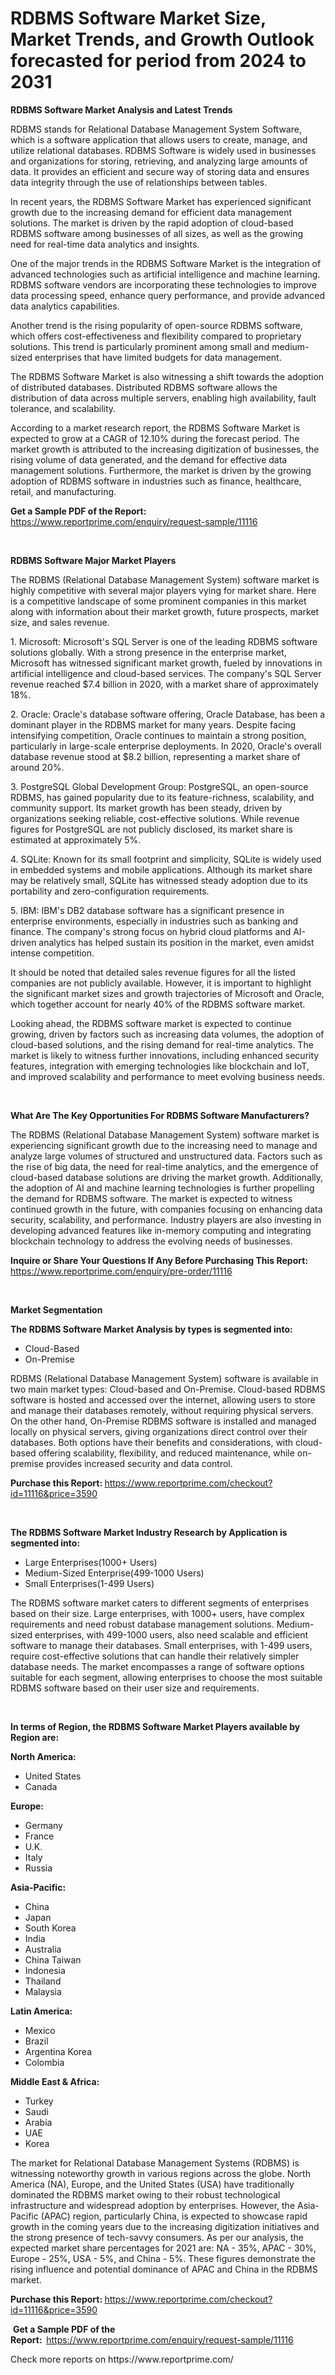 <p><h1>RDBMS Software Market Size, Market Trends, and Growth Outlook forecasted for period from 2024 to 2031</h1></p><p><strong>RDBMS Software Market Analysis and Latest Trends</strong></p>
<p><p>RDBMS stands for Relational Database Management System Software, which is a software application that allows users to create, manage, and utilize relational databases. RDBMS Software is widely used in businesses and organizations for storing, retrieving, and analyzing large amounts of data. It provides an efficient and secure way of storing data and ensures data integrity through the use of relationships between tables.</p><p>In recent years, the RDBMS Software Market has experienced significant growth due to the increasing demand for efficient data management solutions. The market is driven by the rapid adoption of cloud-based RDBMS software among businesses of all sizes, as well as the growing need for real-time data analytics and insights.</p><p>One of the major trends in the RDBMS Software Market is the integration of advanced technologies such as artificial intelligence and machine learning. RDBMS software vendors are incorporating these technologies to improve data processing speed, enhance query performance, and provide advanced data analytics capabilities.</p><p>Another trend is the rising popularity of open-source RDBMS software, which offers cost-effectiveness and flexibility compared to proprietary solutions. This trend is particularly prominent among small and medium-sized enterprises that have limited budgets for data management.</p><p>The RDBMS Software Market is also witnessing a shift towards the adoption of distributed databases. Distributed RDBMS software allows the distribution of data across multiple servers, enabling high availability, fault tolerance, and scalability.</p><p>According to a market research report, the RDBMS Software Market is expected to grow at a CAGR of 12.10% during the forecast period. The market growth is attributed to the increasing digitization of businesses, the rising volume of data generated, and the demand for effective data management solutions. Furthermore, the market is driven by the growing adoption of RDBMS software in industries such as finance, healthcare, retail, and manufacturing.</p></p>
<p><strong>Get a Sample PDF of the Report:&nbsp;</strong> <a href="https://www.reportprime.com/enquiry/request-sample/11116">https://www.reportprime.com/enquiry/request-sample/11116</a></p>
<p>&nbsp;</p>
<p><strong>RDBMS Software Major Market Players</strong></p>
<p><p>The RDBMS (Relational Database Management System) software market is highly competitive with several major players vying for market share. Here is a competitive landscape of some prominent companies in this market along with information about their market growth, future prospects, market size, and sales revenue.</p><p>1. Microsoft: Microsoft's SQL Server is one of the leading RDBMS software solutions globally. With a strong presence in the enterprise market, Microsoft has witnessed significant market growth, fueled by innovations in artificial intelligence and cloud-based services. The company's SQL Server revenue reached $7.4 billion in 2020, with a market share of approximately 18%.</p><p>2. Oracle: Oracle's database software offering, Oracle Database, has been a dominant player in the RDBMS market for many years. Despite facing intensifying competition, Oracle continues to maintain a strong position, particularly in large-scale enterprise deployments. In 2020, Oracle's overall database revenue stood at $8.2 billion, representing a market share of around 20%.</p><p>3. PostgreSQL Global Development Group: PostgreSQL, an open-source RDBMS, has gained popularity due to its feature-richness, scalability, and community support. Its market growth has been steady, driven by organizations seeking reliable, cost-effective solutions. While revenue figures for PostgreSQL are not publicly disclosed, its market share is estimated at approximately 5%.</p><p>4. SQLite: Known for its small footprint and simplicity, SQLite is widely used in embedded systems and mobile applications. Although its market share may be relatively small, SQLite has witnessed steady adoption due to its portability and zero-configuration requirements.</p><p>5. IBM: IBM's DB2 database software has a significant presence in enterprise environments, especially in industries such as banking and finance. The company's strong focus on hybrid cloud platforms and AI-driven analytics has helped sustain its position in the market, even amidst intense competition.</p><p>It should be noted that detailed sales revenue figures for all the listed companies are not publicly available. However, it is important to highlight the significant market sizes and growth trajectories of Microsoft and Oracle, which together account for nearly 40% of the RDBMS software market.</p><p>Looking ahead, the RDBMS software market is expected to continue growing, driven by factors such as increasing data volumes, the adoption of cloud-based solutions, and the rising demand for real-time analytics. The market is likely to witness further innovations, including enhanced security features, integration with emerging technologies like blockchain and IoT, and improved scalability and performance to meet evolving business needs.</p></p>
<p>&nbsp;</p>
<p><strong>What Are The Key Opportunities For RDBMS Software Manufacturers?</strong></p>
<p><p>The RDBMS (Relational Database Management System) software market is experiencing significant growth due to the increasing need to manage and analyze large volumes of structured and unstructured data. Factors such as the rise of big data, the need for real-time analytics, and the emergence of cloud-based database solutions are driving the market growth. Additionally, the adoption of AI and machine learning technologies is further propelling the demand for RDBMS software. The market is expected to witness continued growth in the future, with companies focusing on enhancing data security, scalability, and performance. Industry players are also investing in developing advanced features like in-memory computing and integrating blockchain technology to address the evolving needs of businesses.</p></p>
<p><strong>Inquire or Share Your Questions If Any Before Purchasing This Report:</strong> <a href="https://www.reportprime.com/enquiry/pre-order/11116">https://www.reportprime.com/enquiry/pre-order/11116</a></p>
<p>&nbsp;</p>
<p><strong>Market Segmentation</strong></p>
<p><strong>The RDBMS Software Market Analysis by types is segmented into:</strong></p>
<p><ul><li>Cloud-Based</li><li>On-Premise</li></ul></p>
<p><p>RDBMS (Relational Database Management System) software is available in two main market types: Cloud-based and On-Premise. Cloud-based RDBMS software is hosted and accessed over the internet, allowing users to store and manage their databases remotely, without requiring physical servers. On the other hand, On-Premise RDBMS software is installed and managed locally on physical servers, giving organizations direct control over their databases. Both options have their benefits and considerations, with cloud-based offering scalability, flexibility, and reduced maintenance, while on-premise provides increased security and data control.</p></p>
<p><strong>Purchase this Report:&nbsp;</strong><a href="https://www.reportprime.com/checkout?id=11116&price=3590">https://www.reportprime.com/checkout?id=11116&price=3590</a></p>
<p>&nbsp;</p>
<p><strong>The RDBMS Software Market Industry Research by Application is segmented into:</strong></p>
<p><ul><li>Large Enterprises(1000+ Users)</li><li>Medium-Sized Enterprise(499-1000 Users)</li><li>Small Enterprises(1-499 Users)</li></ul></p>
<p><p>The RDBMS software market caters to different segments of enterprises based on their size. Large enterprises, with 1000+ users, have complex requirements and need robust database management solutions. Medium-sized enterprises, with 499-1000 users, also need scalable and efficient software to manage their databases. Small enterprises, with 1-499 users, require cost-effective solutions that can handle their relatively simpler database needs. The market encompasses a range of software options suitable for each segment, allowing enterprises to choose the most suitable RDBMS software based on their user size and requirements.</p></p>
<p>&nbsp;</p>
<p><strong>In terms of Region, the RDBMS Software Market Players available by Region are:</strong></p>
<p>
    <p> <strong> North America: </strong>
        <ul>
            <li>United States</li>
            <li>Canada</li>
        </ul>
        </p> 
    <p> <strong> Europe: </strong>
        <ul>
            <li>Germany</li>
            <li>France</li>
            <li>U.K.</li>
            <li>Italy</li>
            <li>Russia</li>
        </ul>
        </p> 
    <p> <strong> Asia-Pacific: </strong>
        <ul>
            <li>China</li>
            <li>Japan</li>
            <li>South Korea</li>
            <li>India</li>
            <li>Australia</li>
            <li>China Taiwan</li>
            <li>Indonesia</li>
            <li>Thailand</li>
            <li>Malaysia</li>
        </ul>
        </p> 
    <p> <strong> Latin America: </strong>
        <ul>
            <li>Mexico</li>
            <li>Brazil</li>
            <li>Argentina Korea</li>
            <li>Colombia</li>
        </ul>
        </p> 
    <p> <strong> Middle East & Africa: </strong>
        <ul>
            <li>Turkey</li>
            <li>Saudi</li>
            <li>Arabia</li>
            <li>UAE</li>
            <li>Korea</li>
        </ul>
    </p>
    </p>
<p><p>The market for Relational Database Management Systems (RDBMS) is witnessing noteworthy growth in various regions across the globe. North America (NA), Europe, and the United States (USA) have traditionally dominated the RDBMS market owing to their robust technological infrastructure and widespread adoption by enterprises. However, the Asia-Pacific (APAC) region, particularly China, is expected to showcase rapid growth in the coming years due to the increasing digitization initiatives and the strong presence of tech-savvy consumers. As per our analysis, the expected market share percentages for 2021 are: NA - 35%, APAC - 30%, Europe - 25%, USA - 5%, and China - 5%. These figures demonstrate the rising influence and potential dominance of APAC and China in the RDBMS market.</p></p>
<p><strong>Purchase this Report: </strong><a href="https://www.reportprime.com/checkout?id=11116&price=3590">https://www.reportprime.com/checkout?id=11116&price=3590</a></p>
<p>&nbsp;<strong>Get a Sample PDF of the Report:&nbsp;&nbsp;</strong><a href="https://www.reportprime.com/enquiry/request-sample/11116">https://www.reportprime.com/enquiry/request-sample/11116</a></p>
<p><strong></strong></p>
<p>Check more reports on https://www.reportprime.com/</p>